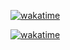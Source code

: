 
[![wakatime](https://github-readme-stats.vercel.app/api/wakatime?username=nsstnc&layout=compact&theme=dark&langs_count=4)](https://wakatime.com/@nsstnc)

[![wakatime](https://wakatime.com/badge/user/4c258cd1-fdc6-4446-a7bd-da3ab055e904.svg?style=flat)](https://wakatime.com/@4c258cd1-fdc6-4446-a7bd-da3ab055e904)
